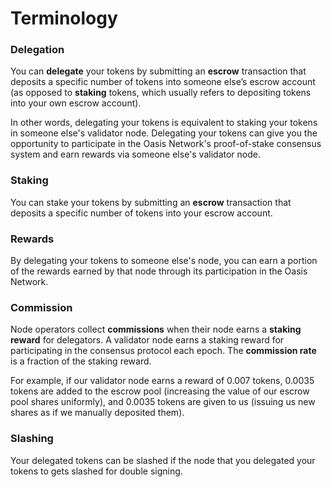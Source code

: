 # Terminology

### Delegation

You can **delegate** your tokens by submitting an **escrow** transaction that deposits a specific number of tokens into someone else’s escrow account \(as opposed to **staking** tokens, which usually refers to depositing tokens into your own escrow account\).

In other words, delegating your tokens is equivalent to staking your tokens in someone else's validator node. Delegating your tokens can give you the opportunity to participate in the Oasis Network's proof-of-stake consensus system and earn rewards via someone else's validator node.

### Staking

You can stake your tokens by submitting an **escrow** transaction that deposits a specific number of tokens into your escrow account.

### Rewards

By delegating your tokens to someone else's node, you can earn a portion of the rewards earned by that node through its participation in the Oasis Network.

### Commission

Node operators collect **commissions** when their node earns a **staking reward** for delegators. A validator node earns a staking reward for participating in the consensus protocol each epoch. The **commission rate** is a fraction of the staking reward.

For example, if our validator node earns a reward of 0.007 tokens, 0.0035 tokens are added to the escrow pool \(increasing the value of our escrow pool shares uniformly\), and 0.0035 tokens are given to us \(issuing us new shares as if we manually deposited them\).

### Slashing

Your delegated tokens can be slashed if the node that you delegated your tokens to gets slashed for double signing.

